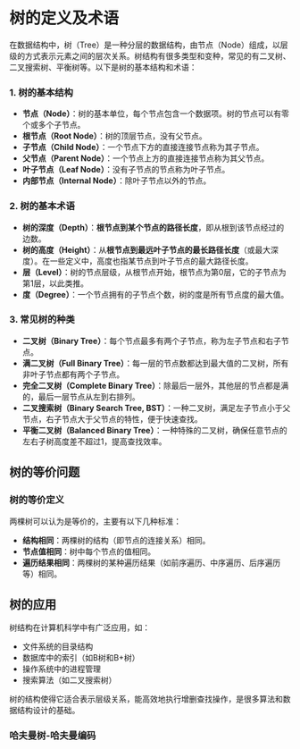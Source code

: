 # 树的定义及术语
在数据结构中，树（Tree）是一种分层的数据结构，由节点（Node）组成，以层级的方式表示元素之间的层次关系。树结构有很多类型和变种，常见的有二叉树、二叉搜索树、平衡树等。以下是树的基本结构和术语：

### 1. 树的基本结构
- **节点（Node）**：树的基本单位，每个节点包含一个数据项。树的节点可以有零个或多个子节点。
- **根节点（Root Node）**：树的顶层节点，没有父节点。
- **子节点（Child Node）**：一个节点下方的直接连接节点称为其子节点。
- **父节点（Parent Node）**：一个节点上方的直接连接节点称为其父节点。
- **叶子节点（Leaf Node）**：没有子节点的节点称为叶子节点。
- **内部节点（Internal Node）**：除叶子节点以外的节点。

### 2. 树的基本术语
- **树的深度（Depth）**：**根节点到某个节点的路径长度**，即从根到该节点经过的边数。
- **树的高度（Height）**：从**根节点到最远叶子节点的最长路径长度**（或最大深度）。在一些定义中，高度也指某节点到叶子节点的最大路径长度。
- **层（Level）**：树的节点层级，从根节点开始，根节点为第0层，它的子节点为第1层，以此类推。
- **度（Degree）**：一个节点拥有的子节点个数，树的度是所有节点度的最大值。

### 3. 常见树的种类
- **二叉树（Binary Tree）**：每个节点最多有两个子节点，称为左子节点和右子节点。
- **满二叉树（Full Binary Tree）**：每一层的节点数都达到最大值的二叉树，所有非叶子节点都有两个子节点。
- **完全二叉树（Complete Binary Tree）**：除最后一层外，其他层的节点都是满的，最后一层节点从左到右排列。
- **二叉搜索树（Binary Search Tree, BST）**：一种二叉树，满足左子节点小于父节点，右子节点大于父节点的特性，便于快速查找。
- **平衡二叉树（Balanced Binary Tree）**：一种特殊的二叉树，确保任意节点的左右子树高度差不超过1，提高查找效率。

## 树的等价问题
### 树的等价定义
两棵树可以认为是等价的，主要有以下几种标准：

- **结构相同**：两棵树的结构（即节点的连接关系）相同。
- **节点值相同**：树中每个节点的值相同。
- **遍历结果相同**：两棵树的某种遍历结果（如前序遍历、中序遍历、后序遍历等）相同。

## 树的应用
树结构在计算机科学中有广泛应用，如：
- 文件系统的目录结构
- 数据库中的索引（如B树和B+树）
- 操作系统中的进程管理
- 搜索算法（如二叉搜索树）
  
树的结构使得它适合表示层级关系，能高效地执行增删查找操作，是很多算法和数据结构设计的基础。

### 哈夫曼树-哈夫曼编码